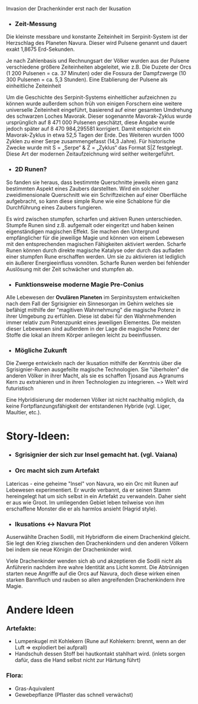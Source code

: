 Invasion der Drachenkinder erst nach der Ikusation


<link rel="stylesheet" type="text/css" href="/md-wiki/style.css">
<script src="/timeline/dist/js/main.js"></script>

- ### Zeit-Messung

Die kleinste messbare und konstante Zeiteinheit im Serpinit-System ist der Herzschlag des Planeten Navura. Dieser wird Pulsene genannt und dauert exakt 1,8675 Erd-Sekunden.

Je nach Zahlenbasis und Rechnungsart der Völker wurden aus der Pulsene verschiedene größere Zeiteinheiten abgeleitet, wie z.B. Die Duzete der Orcs (1 200 Pulsenen = ca. 37 Minuten) oder die Fossura der Dampfzwerge (10 300 Pulsenen = ca. 5,3 Stunden). Eine Etablierung der Pulsene als einheitliche Zeiteinheit

Um die Geschichte des Serpinit-Systems einheitlicher aufzeichnen zu können wurde außerdem schon früh von einigen Forschern eine weitere universelle Zeiteinheit eingeführt, basierend auf einer gesamten Umdrehung des schwarzen Loches Mavorak. Dieser sogenannte Mavorak-Zyklus wurde ursprünglich auf 8 471 000 Pulsenen geschätzt, diese Angabe wurde jedoch später auf 8 470 984,295581 korrigiert. Damit entspricht ein Mavorak-Zyklus in etwa 52,5 Tagen der Erde. Des Weiteren wurden 1000 Zyklen zu einer Serpe zusammengefasst (14,3 Jahre).
Für historische Zwecke wurde mit S = „Serpe“ & Z = „Zyklus“ das Format S|Z festgelegt.
Diese Art der modernen Zeitaufzeichnung wird seither weitergeführt.


- ### 2D Runen?
So fanden sie heraus, dass bestimmte Querschnitte jeweils einen ganz bestimmten Aspekt eines Zaubers darstellten. Wird ein solcher zweidimensionale Querschnitt wie ein Schriftzeichen auf einer Oberfläche aufgebracht, so kann diese simple Rune wie eine Schablone für die Durchführung eines Zaubers fungieren.

Es wird zwischen stumpfen, scharfen und aktiven Runen unterschieden. Stumpfe Runen sind z.B. aufgemalt oder eingeritzt und haben keinen eigenständigen magischen Effekt. Sie machen den Untergrund empfänglicher für die jeweilige Magie und können von einem Lebewesen mit den entsprechenden magischen Fähigkeiten aktiviert werden. Scharfe Runen können durch direkte magische Katalyse oder durch das aufladen einer stumpfen Rune erschaffen werden. Um sie zu aktivieren ist lediglich ein äußerer Energieeinfluss vonnöten. Scharfe Runen werden bei fehlender Auslösung mit der Zeit schwächer und stumpfen ab.


- ### Funktionsweise moderne Magie Pre-Conius

Alle Lebewesen der **Ovulären Planeten** im Serpinitsystem entwickelten nach dem Fall der Sgrisignier ein Sinnesorgan im Gehirn welches sie befähigt mithilfe der "magitiven Wahrnehmung" die magische Potenz in ihrer Umgebung zu erfühlen. Diese ist dabei für den Wahrnehmenden immer relativ zum Potenzpunkt eines jeweiligen Elementes. Die meisten dieser Lebewesen sind außerdem in der Lage die magische Potenz der Stoffe die lokal an ihrem Körper anliegen leicht zu beeinflussen.



- ### Mögliche Zukunft

Die Zwerge entwickeln nach der Ikusation mithilfe der Kenntnis über die Sgrisignier-Runen ausgefeilte magische
Technologien. Sie "überholen" die anderen Völker in ihrer Macht, als sie es schaffen Tjosand aus Agranums Kern zu
extrahieren und in ihren Technologien zu integrieren.
~> Welt wird futuristisch

Eine Hybridisierung der modernen Völker ist nicht nachhaltig möglich, da keine Fortpflanzungsfähigkeit der entstandenen
Hybride (vgl. Liger, Maultier, etc.).


# Story-Ideen:

- ### Sgrisignier der sich zur Insel gemacht hat. (vgl. Vaiana)

- ### Orc macht sich zum Artefakt

Latericas - eine geheime "Insel" von Navura, wo ein Orc mit Runen auf Lebewesen experimentiert. Er wurde verbannt, da er seinen Stamm hereingelegt hat um sich selbst in ein Artefakt zu verwandeln. Daher sieht er aus wie Groot. Im umliegenden Gebiet leben teilweise von ihm erschaffene Monster die er als harmlos ansieht (Hagrid style).

- ### Ikusations <-> Navura Plot

Auserwählte Drachen Sodili, mit Hybridform die einem Drachenkind gleicht. Sie legt den Krieg ziwschen den Drachenkindern und den anderen Völkern bei indem sie neue Königin der Drachenkinder wird. 


Viele Drachenkinder wenden sich ab und akzeptieren die Sodili nicht als Anführerin nachdem ihre wahre Identität ans Licht kommt. Die Abtrünnigen starten neue Angriffe auf die Orcs auf Navura, doch diese wirken einen starken Bannfluch und rauben so allen angreifenden Drachenkindern ihre Magie. 

# Andere Ideen

### Artefakte:

- Lumpenkugel mit Kohlekern (Rune auf Kohlekern: brennt, wenn an der Luft => explodiert bei aufprall)
- Handschuh dessen Stoff bei hautkontakt stahlhart wird. (inlets sorgen dafür, dass die Hand selbst nicht zur Härtung führt)

### Flora:

- Gras-Aquivalent
- Gewebepflanze (Pflaster das schnell verwächst)

 

 

 

 
